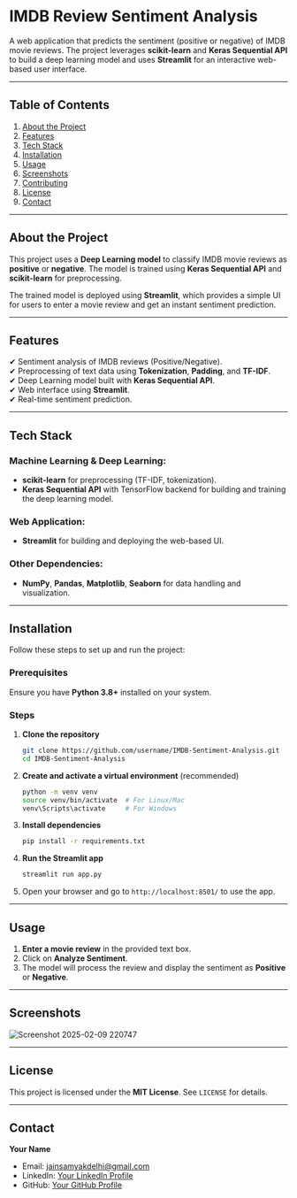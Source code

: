 # **IMDB Review Sentiment Analysis**  

A web application that predicts the sentiment (positive or negative) of IMDB movie reviews. The project leverages **scikit-learn** and **Keras Sequential API** to build a deep learning model and uses **Streamlit** for an interactive web-based user interface.

---

## **Table of Contents**  
1. [About the Project](#about-the-project)  
2. [Features](#features)  
3. [Tech Stack](#tech-stack)  
4. [Installation](#installation)  
5. [Usage](#usage)  
6. [Screenshots](#screenshots)  
7. [Contributing](#contributing)  
8. [License](#license)  
9. [Contact](#contact)  

---

## **About the Project**  
This project uses a **Deep Learning model** to classify IMDB movie reviews as **positive** or **negative**. The model is trained using **Keras Sequential API** and **scikit-learn** for preprocessing.  

The trained model is deployed using **Streamlit**, which provides a simple UI for users to enter a movie review and get an instant sentiment prediction.

---

## **Features**  
✔ Sentiment analysis of IMDB reviews (Positive/Negative).  
✔ Preprocessing of text data using **Tokenization**, **Padding**, and **TF-IDF**.  
✔ Deep Learning model built with **Keras Sequential API**.  
✔ Web interface using **Streamlit**.  
✔ Real-time sentiment prediction.  

---

## **Tech Stack**  
### **Machine Learning & Deep Learning:**  
- **scikit-learn** for preprocessing (TF-IDF, tokenization).  
- **Keras Sequential API** with TensorFlow backend for building and training the deep learning model.  

### **Web Application:**  
- **Streamlit** for building and deploying the web-based UI.  

### **Other Dependencies:**  
- **NumPy**, **Pandas**, **Matplotlib**, **Seaborn** for data handling and visualization.  

---

## **Installation**  

Follow these steps to set up and run the project:

### **Prerequisites**  
Ensure you have **Python 3.8+** installed on your system.  

### **Steps**  

1. **Clone the repository**  
   ```bash
   git clone https://github.com/username/IMDB-Sentiment-Analysis.git
   cd IMDB-Sentiment-Analysis
   ```

2. **Create and activate a virtual environment** (recommended)  
   ```bash
   python -m venv venv
   source venv/bin/activate  # For Linux/Mac
   venv\Scripts\activate     # For Windows
   ```

3. **Install dependencies**  
   ```bash
   pip install -r requirements.txt
   ```

4. **Run the Streamlit app**  
   ```bash
   streamlit run app.py
   ```

5. Open your browser and go to `http://localhost:8501/` to use the app.  

---

## **Usage**  

1. **Enter a movie review** in the provided text box.  
2. Click on **Analyze Sentiment**.  
3. The model will process the review and display the sentiment as **Positive** or **Negative**.  

---

## **Screenshots**  
![Screenshot 2025-02-09 220747](https://github.com/user-attachments/assets/5eb42a67-6237-4acc-aa72-4e8fdbdc7f19)


---

## **License**  
This project is licensed under the **MIT License**. See `LICENSE` for details.

---

## **Contact**  
**Your Name**  
- Email: jainsamyakdelhi@gmail.com  
- LinkedIn: [Your LinkedIn Profile](https://linkedin.com/in/samyak-jain-0807ab249)  
- GitHub: [Your GitHub Profile](https://github.com/SJisPro)  
